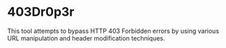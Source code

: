 # 403Dr0p3r
This tool attempts to bypass HTTP 403 Forbidden errors by using various URL manipulation and header modification techniques.

